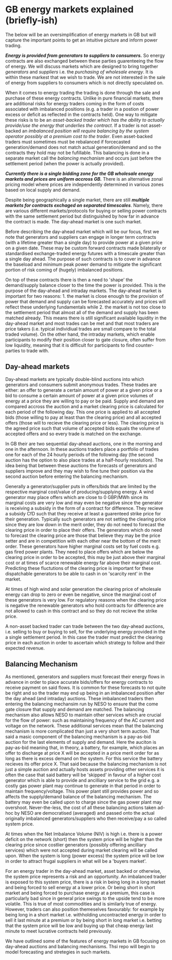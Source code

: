# GB energy markets explained (briefly-ish)

The below will be an oversimplification of energy markets in GB but will capture the important points to get an intuitive picture and inform power trading.

***Energy is provided from generators to suppliers to consumers.*** So energy contracts are also exchanged between these parties guarenteeing the flow of energy. We will discuss markets which are designed to bring together *generators* and *suppliers* i.e. the *purchasing of wholesale energy*. It is within these markest that we wish to trade. We are not interested in the sale of energy from suppliers to consumers which is not directly speculated on.

When it comes to energy trading the trading is done through the sale and purchase of these energy contracts. Unlike in pure financial markets, there are additional risks for energy traders coming in the form of costs associated with imbalanced positions (e.g. a trader in a postion of power excess or deficit as reflected in the contracts held). One way to mitigate these risks is to be an *asset-backed trader which has the ability to actually provide/use the energy that underlies the contract*. If a trader is not asset-backed an *imbalanced position will require balancing by the system operator possibly at a premium cost to the trader*. Even asset-backed traders must sometimes must be rebalanced if forcecasted generation/demand does not match actual generation/demand and so the contracts they hold may not be fufillable. This balancing is done in a separate market call the *balancing mechanism* and occurs just before the settlement period (when the power is actually provided).

***Currently there is a single bidding zone for the GB wholesale energy markets and prices are uniform accross GB.*** There is an alternative zonal pricing model where prices are independently determined in various zones based on local supply and demand.

Despite being geographically a single market, there are still ***multiple markets for contracts exchaged on separated timescales***. Namely, there are various different markets/protocols for buying or selling power contracts with the same settlement period but distinguished by how far in advance the contract is made. The day-ahead market is one such market. 

Before describing the day-ahead market which will be our focus, first we note that generators and suppliers can engage in longer term contracts (with a lifetime greater than a single day) to provide power at a given price on a given date. These may be custom forward contracts made bilaterally or standardised exchange-traded energy futures with a timescale greater than a single day ahead. The purpose of such contracts is to cover in advance the baseload and minimum peak power demand to mitigate the significant portion of risk coming of (hugely) imbalanced positions.

On top of these contracts there is then a need to 'shape' the demand/supply balance closer to the time the power is provided. This is the purpose of the day-ahead and intraday markets. The day-ahead market is important for two reasons: 1. the market is close enough to the provision of power that demand and supply can be forecasted accurately and prices will reflect these underlying fundamentals while 2. the market is not too close to the settlement period that almost all of the demand and supply has been matched already. This means there is still significant available liquidity in the day-ahead market and most trades can be met and that most traders are price takers (i.e. typical individiual trades are small compare to the total traded volume). On the other hand, the intraday markets, which enable participants to modify their position closer to gate closure, often suffer from low liquidity, meaning that it is difficult for participants to find counter-parties to trade with.

## Day-ahead markets

Day-ahead markets are typically double-blind auctions into which generators and consumers submit anonymous trades. These trades are either: an offer to generate a certain amount of power at a given price or a bid to consume a certain amount of power at a given price volumes of energy at a price they are willing to pay or be paid. Supply and demand are compared accross the auction and a market clearing price is calculated for each period of the following day. This one price is applied to all accepted bids (those willing to pay at least than the clearing price) and all accepted offers (those will to recieve the clearing price or less). The clearing price is the agreed price such that volume of accepted bids equals the volume of accepted offers and so every trade is matched on the exchange.

In GB their are two sequential day-ahead auctions, one in the morning and one in the afternoon. In these auctions traders place a portfolio of trades one for each of the 24 hourly periods of the following day (the second auction has the option to also place trades at a half-hourly resolution). The idea being that between these auctions the forecasts of generators and suppliers improve and they may wish to fine tune their position via the second auction before entering the balancing mechanism.

Generally a generator/supplier puts in offers/bids that are limited by the respective marginal cost/value of producing/supplying energy. A wind generator may place offers which are close to 0 GBP/MWh since its marginal costs are very low and may even be negative since the generator is receiving a subsidy in the form of a contract for difference. They recieve a subsidy CfD such that they receive at least a guarenteed strike price for their generation. Typically such generators are not setting the clearing price since they are low down in the merit order, they do not need to forecast the clearing price in order to place their offers. The generators which do need to forecast the clearing price are those that believe they may be the price setter and are in competition with each other near the bottom of the merit order. These generators have higher marginal costs set by fuel costs e.g. gas fired power plants. They need to place offers which are below the clearing price in order to be accepted, this may be just above their marginal cost or at times of scarce renewable energy far above their marginal cost. Predicting these fluctutions of the clearing price is important for these dispatchable generators to be able to cash in on 'scarcity rent' in the market.

At times of high wind and solar generation the clearing price of wholesale energy can drop to zero or even be negative, since the marginal cost of these generators is very low. For regulatory reasons when the clearing price is negative the renewable generators who hold contracts for difference are not allowed to cash in this contract and so they do not recieve the strike price.

A non-asset backed trader can trade between the two day-ahead auctions, i.e. selling to buy or buying to sell, for the underlying energy provided in the a single settlement period. In this case the trader must predict the clearing price in each auction in order to ascertain which strategy to follow and their expected revenue.

## Balancing Mechanism

As mentioned, generators and suppliers must forecast their energy flows in advance in order to place accurate bids/offers for energy contracts to receive payment on said flows. It is common for these forecasts to not quite be right and so the trader may end up being in an imbalanced position after the day ahead (and intraday) auctions. These imbalanced traders then entering the balancing mechansim run by NESO to ensure that the come gate closure that supply and demand are matched. The balancing mechanism also allows NESO to maintain other services which are crucial for the flow of power: such as maintaining frequency of the AC current and voltage on the network. These additional services mean that the balancing mechanism is more complicated than just a very short term auction. That said a masic component of the balancing mechanism is a pay-as-bid auction for the last elements of supply and demand. Here the auciton is pay-as-bid meaning that, in theory, a battery, for example, which places an offer to discharge at price X will be accepted in a price merit order for as long as there is excess demand on the system. For this service the battery recieves its offer price X. That said because the balancing mechanism is not just a simple auction and actually hosts assets providing other services it is often the case that said battery will be 'skipped' in favour of a higher cost generator which is able to provide and ancilliary service to the grid e.g. a costly gas power plant may continue to generate in that period in order to maintain frequency/voltage. This power plant still provides power and so affects the supply/demand balance of the balancing mechanism. The battery may even be called upon to charge since the gas power plant may overshoot. Never-the-less, the cost of all these balancing actions taken ad-hoc by NESO are democratised (averaged) and passed onto the actual originally imbalanced generators/suppliers who then receive/pay a so called system price.

At times when the Net Imbalance Volume (NIV) is high i.e. there is a power deficit on the network (short) then the system price will be higher than the clearing price since costlier generators (possibly offering ancilliary services) which were not accepted during market clearing will be called upon. When the system is long (power excess) the system price will be low in order to attract frugal suppliers in what will be a 'buyers market'. 

For an energy trader in the day-ahead market, asset backed or otherwise, the system price represents a risk and an opportunity. An imbalanced trader is exposed to this system price, there is a risk in being long in a long market and being forced to sell energy at a lower price. Or being short in short market and being forced to purchase energy at a premium, this case is particularly bad since in general price swings to the upside tend to be more volatile. This is true of most commodities and is similarly true of energy. However, traders can also position themeselves favourably: for example by being long in a short market i.e. withholding uncontracted energy in order to sell it last minute at a premium or by being short in long market i.e. betting that the system price will be low and buying up that cheap energy last minute to meet lucrative contracts held previously.

We have outlined some of the features of energy markets in GB focusing on day-ahead auctions and balancing mechanisms. Thsi repo will begin to model forecasting and stretegies in such markets.




